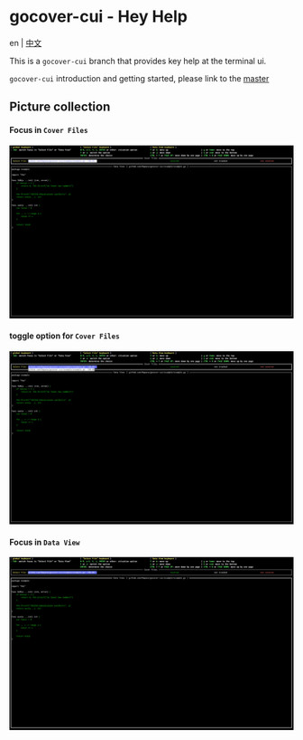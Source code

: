 # gocover-cui - Hey Help
en | [中文](https://github.com/Mapana/gocover-cui/blob/key-help/README-ZH.md)

This is a `gocover-cui` branch that provides key help at the terminal ui.

`gocover-cui` introduction and getting started, please link to the [master](https://github.com/Mapana/gocover-cui)

## Picture collection
#### Focus in `Cover Files`
![image](https://github.com/Mapana/gocover-cui/blob/key-help/gocover-cui-1.png)

#### toggle option for `Cover Files`
![image](https://github.com/Mapana/gocover-cui/blob/key-help/gocover-cui-2.png)

#### Focus in `Data View`
![image](https://github.com/Mapana/gocover-cui/blob/key-help/gocover-cui-3.png)
